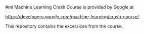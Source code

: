 #ml
Machine Learning Crash Course is provided by Google at

https://developers.google.com/machine-learning/crash-course/


This repository contains the excersices from the course.


